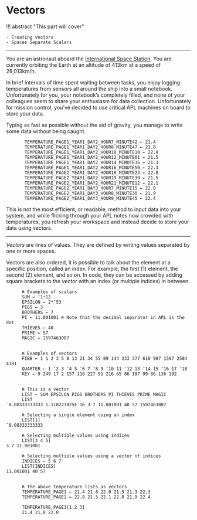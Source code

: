 # Vectors

!!! abstract "This part will cover"

    - Creating vectors
    - Spaces Separate Scalars

---

<link rel="stylesheet" href="/styles/ch5part2.css">

You are an astronaut aboard the [International Space Station](https://archive.org/details/MeetMeAtTheStationiss). You are currently orbiting the Earth at an altitude of 413km at a speed of 28,013km/h.

In brief intervals of time spent waiting between tasks, you enjoy logging temperatures from sensors all around the ship into a small notebook. Unfortunately for you, your notebook’s completely filled, and none of your colleagues seem to share your enthusiasm for data collection. Unfortunately for mission control, you’ve decided to use critical APL machines on board to store your data.

Typing as fast as possible without the aid of gravity, you manage to write some data without being caught.

```apl
       TEMPERATURE_PAGE1_YEAR1_DAY2_HOUR7_MINUTE42 ← 21.4
       TEMPERATURE_PAGE1_YEAR1_DAY2_HOUR8_MINUTE47 ← 21.8
       TEMPERATURE_PAGE1_YEAR1_DAY2_HOUR10_MINUTE10 ← 22.0
       TEMPERATURE_PAGE1_YEAR1_DAY2_HOUR12_MINUTE01 ← 21.5
       TEMPERATURE_PAGE1_YEAR1_DAY2_HOUR14_MINUTE36 ← 21.3
       TEMPERATURE_PAGE1_YEAR1_DAY2_HOUR16_MINUTE50 ← 22.3
       TEMPERATURE_PAGE2_YEAR1_DAY2_HOUR18_MINUTE23 ← 22.8
       TEMPERATURE_PAGE2_YEAR1_DAY2_HOUR19_MINUTE30 ← 21.5
       TEMPERATURE_PAGE2_YEAR1_DAY2_HOUR21_MINUTE12 ← 22.1
       TEMPERATURE_PAGE2_YEAR1_DAY3_HOUR7_MINUTE15 ← 22.0
       TEMPERATURE_PAGE2_YEAR1_DAY3_HOUR8_MINUTE30 ← 21.9
       TEMPERATURE_PAGE2_YEAR1_DAY3_HOUR9_MINUTE45 ← 22.4
```

This is not the most efficient, or readable, method to input data into your system, and while flicking through your APL notes now crowded with temperatures, you refresh your workspace and instead decide to store your data using vectors.

---

*Vectors* are lines of values. They are defined by writing values separated by one or more spaces. 
	
Vectors are also ordered, it is possible to talk about the element at a specific position, called an index. For example, the first (1) element, the second (2) element, and so on. In code, they can be accessed by adding square brackets to the vector with an index (or multiple indices) in between.

```apl
      ⍝ Examples of scalars
      SUM ← ¯1÷12
      EPSILON ← 2*¯53
      PIGS ← 3
      BROTHERS ← 7
      PI ← 11.001001 ⍝ Note that the decimal separator in APL is the dot
      THIEVES ← 40
      PRIME ← 57
      MAGIC ← 1597463007


      ⍝ Examples of vectors
      FIBB ← 1 1 2 3 5 8 13 21 34 55 89 144 233 377 610 987 1597 2584 4181
      QUARTER ← 1 ¯2 3 ¯4 5 ¯6 7 ¯8 9 ¯10 11 ¯12 13 ¯14 15 ¯16 17 ¯18
      KEY ← 9 249 17 2 157 116 227 91 216 65 86 197 99 86 136 192 


      ⍝ This is a vector
      LIST ← SUM EPSILON PIGS BROTHERS PI THIEVES PRIME MAGIC
      LIST
¯0.08333333333 1.110223025E¯16 3 7 11.001001 40 57 1597463007

      ⍝ Selecting a single element using an index
      LIST[1] 
¯0.08333333333

      ⍝ Selecting multiple values using indices
      LIST[3 4 5]
3 7 11.001001

      ⍝ Selecting multiple values using a vector of indices
      INDICES ← 5 6 7
      LIST[INDICES] 
11.001001 40 57


      ⍝ The above temperature lists as vectors
      TEMPERATURE_PAGE1 ← 21.4 21.8 22.0 21.5 21.3 22.3
      TEMPERATURE_PAGE2 ← 22.8 21.5 22.1 22.0 21.9 22.4
      
      TEMPERATURE_PAGE1[1 2 3]
      21.4 21.8 22.0
```